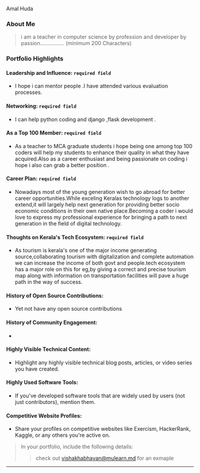 Amal Huda

### About Me

> i am a teacher in computer science by profession and developer by passion................ (minimum 200 Characters)


### Portfolio Highlights



#### Leadership and Influence: `required field`

- I hope i can mentor people .I have attended various evaluation processes.

#### Networking: `required field`

- I can help python coding and django ,flask development .

#### As a Top 100 Member: `required field`

- As a teacher to MCA graduate students i hope being one among top 100 coders will help my students to enhance their quality in what they have acquired.Also as a career enthusiast and being passionate on coding i hope i also can grab a better position . 

#### Career Plan: `required field`

- Nowadays most of the young generation wish to go abroad for  better career opportunities.While exceling Keralas technology logs to another extend,it will largely help next generation for providing better socio economic conditions in their own native place.Becoming a coder i would love to express my professional experience for bringing a path to next generation in the field of digital technology. 

#### Thoughts on Kerala's Tech Ecosystem: `required field`

- As tourism is kerala's one of the major income generating source,collaborating tourism with digitalization and complete automation we can increase the income of both govt and people.tech ecosystem has a major role on this for eg,by giving a correct and precise tourism map along with information on  transportation facilities will pave a huge path in the way of success. 

#### History of Open Source Contributions:

- Yet not have any open source contributions 

#### History of Community Engagement:

- 

#### Highly Visible Technical Content:

- Highlight any highly visible technical blog posts, articles, or video series you have created.

#### Highly Used Software Tools:

- If you've developed software tools that are widely used by users (not just contributors), mention them.

#### Competitive Website Profiles:

- Share your profiles on competitive websites like Exercism, HackerRank, Kaggle, or any others you're active on.



> In your portfolio, include the following details:
>> check out [vishakhabhayan@mulearn.md](./profile/vishakhabhayan@mulearn.md) for an exmaple

---

